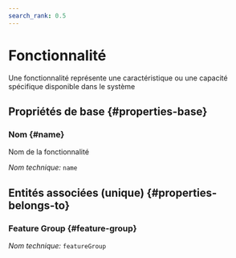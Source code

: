 ```yaml
---
search_rank: 0.5
---    
```

# Fonctionnalité
<!--- THIS FILE IS GENERATED PLEASE DO NOT EDIT IT DIRECTLY --->

Une fonctionnalité représente une caractéristique ou une capacité spécifique disponible dans le système

<OH code="feature"/>






## Propriétés de base {#properties-base}
    
### Nom {#name}

Nom de la fonctionnalité

*Nom technique:* ```name```
<PH code="feature:name"/>

    

## Entités associées (unique) {#properties-belongs-to}

###  Feature Group {#feature-group}



*Nom technique:* ```featureGroup```
<PH code="feature:featureGroup"/>





